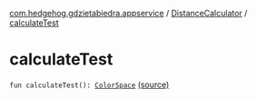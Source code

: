 [com.hedgehog.gdzietabiedra.appservice](../index.md) / [DistanceCalculator](index.md) / [calculateTest](./calculate-test.md)

# calculateTest

`fun calculateTest(): `[`ColorSpace`](https://docs.oracle.com/javase/7/docs/api/java/awt/color/ColorSpace.html) [(source)](https://github.com/asvid/GdzieTaBiedra/tree/master/app/src/main/java/com/hedgehog/gdzietabiedra/appservice/DistanceCalculator.kt#L40)